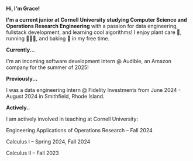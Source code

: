 **Hi, I'm Grace!**

**I'm a current junior at Cornell University studying Computer Science and Operations Research Engineering** with a passion for data engineering, fullstack development, and learning cool algorithms! I enjoy plant care 🌱, running 🏃🏻‍♀️, and baking 🍮 in my free time.


**Currently...**

I'm an incoming software development intern @ Audible, an Amazon company for the summer of 2025! 


**Previously...**

I was a data engineering intern @ Fidelity Investments from June 2024 - August 2024 in Smithfield, Rhode Island.


**Actively..**

I am actively involved in teaching at Cornell University:

Engineering Applications of Operations Research – Fall 2024

Calculus I – Spring 2024, Fall 2024

Calculus II – Fall 2023


<!--
**gracekim57/gracekim57** is a ✨ _special_ ✨ repository because its `README.md` (this file) appears on your GitHub profile.

Here are some ideas to get you started:

- 🔭 I’m currently working on ...
- 🌱 I’m currently learning ...
- 👯 I’m looking to collaborate on ...
- 🤔 I’m looking for help with ...
- 💬 Ask me about ...
- 📫 How to reach me: ...
- 😄 Pronouns: ...
- ⚡ Fun fact: ...
-->
